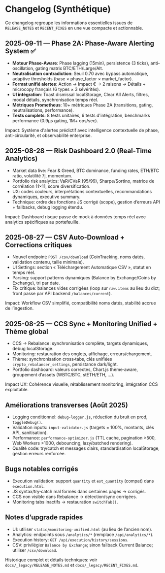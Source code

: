 # Changelog (Synthétique)

Ce changelog regroupe les informations essentielles issues de `RELEASE_NOTES` et `RECENT_FIXES` en une vue compacte et actionnable.

## 2025-09-11 — Phase 2A: Phase-Aware Alerting System ✅
- **Moteur Phase-Aware**: Phase lagging (15min), persistence (3 ticks), anti-oscillation, gating matrix BTC/ETH/Large/Alt.
- **Neutralisation contradiction**: Seuil 0.70 avec bypass automatique, adaptive thresholds (base × phase_factor × market_factor).
- **Format unifié alertes**: Action → Impact € → 2 raisons → Détails + microcopy français (6 types × 3 sévérités).
- **UI intégration**: Toast dismissal localStorage, Clear All Alerts, filtres, modal détails, synchronisation temps réel.
- **Métriques Prometheus**: 10+ métriques Phase 2A (transitions, gating, neutralisations, performance).
- **Tests complets**: 8 tests unitaires, 6 tests d'intégration, benchmarks performance (0.9μs gating, 1M+ ops/sec).

Impact: Système d'alertes prédictif avec intelligence contextuelle de phase, anti-circularité, et observabilité enterprise.

## 2025-08-28 — Risk Dashboard 2.0 (Real‑Time Analytics)
- Market data live: Fear & Greed, BTC dominance, funding rates, ETH/BTC ratio, volatilité 7j, momentum.
- Portfolio risk analytics: VaR/CVaR (95/99), Sharpe/Sortino, matrice de corrélation 11×11, score diversification.
- UX: codes couleurs, interprétations contextuelles, recommandations dynamiques, executive summary.
- Technique: ordre des fonctions JS corrigé (scope), gestion d’erreurs API + fallbacks, debug logging étendu.

Impact: Dashboard risque passe de mock à données temps réel avec analytics spécifiques au portefeuille.

## 2025-08-27 — CSV Auto‑Download + Corrections critiques
- Nouvel endpoint: `POST /csv/download` (CoinTracking, noms datés, validation contenu, taille minimale).
- UI Settings: section « Téléchargement Automatique CSV », statut en temps réel.
- Parsing: support patterns dynamiques (Balance by Exchange/Coins by Exchange), tri par date.
- Fix critique: balances vides corrigées (loop sur `raw.items` au lieu du dict; front passe par API backend `/balances/current`).

Impact: Workflow CSV simplifié, compatibilité noms datés, stabilité accrue de l’ingestion.

## 2025-08-25 — CCS Sync + Monitoring Unified + Thème global
- CCS → Rebalance: synchronisation complète, targets dynamiques, debug localStorage.
- Monitoring: restauration des onglets, affichage, erreurs/chargement.
- Thème: synchronisation cross‑tabs, clés unifiées `crypto_rebalancer_settings`, persistance dark/light.
- Portfolio dashboard: valeurs correctes, Chart.js thème‑aware, groupement d’assets (WBTC/BTC, stETH/ETH, …).

Impact UX: Cohérence visuelle, rétablissement monitoring, intégration CCS exploitable.

## Améliorations transverses (Août 2025)
- Logging conditionnel: `debug-logger.js`, réduction du bruit en prod, `toggleDebug()`.
- Validation inputs: `input-validator.js` (targets = 100%, montants, clés API, sanitisation).
- Performance: `performance-optimizer.js` (TTL cache, pagination >500, Web Workers >1000, debouncing, lazy/batched rendering).
- Qualité code: try/catch et messages clairs, standardisation localStorage, gestion erreurs renforcée.

## Bugs notables corrigés
- Execution validation: support `quantity` et `est_quantity` (compat) dans `execution.html`.
- JS syntax/try‑catch mal formés dans certaines pages → corrigés.
- CCS non visible dans Rebalance → détection/sync corrigées.
- Monitoring tabs inactifs → restauration `switchTab()`.

## Notes d’upgrade rapides
- UI: utiliser `static/monitoring-unified.html` (au lieu de l’ancien nom).
- Analytics: endpoints sous `/analytics/*` (remplace `/api/analytics/*`).
- Execution history: `GET /api/execution/history/sessions`.
- CSV: privilégier `Balance by Exchange`; sinon fallback Current Balance; utiliser `/csv/download`.

Historique complet et détails techniques: voir `docs/_legacy/RELEASE_NOTES.md` et `docs/_legacy/RECENT_FIXES.md`.
